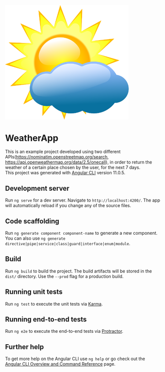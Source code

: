 <p fxLayout="center">
<br>
<img width="400" src="./src/assets/weather-app.png" alt="logo">
<br>
</p>

# WeatherApp
This is an example project developed using two different APIs(https://nominatim.openstreetmap.org/search, https://api.openweathermap.org/data/2.5/onecall), in order to return the weather of a certain place chosen by the user, for the next 7 days.
<br>
This project was generated with [Angular CLI](https://github.com/angular/angular-cli) version 11.0.5.

## Development server

Run `ng serve` for a dev server. Navigate to `http://localhost:4200/`. The app will automatically reload if you change any of the source files.

## Code scaffolding

Run `ng generate component component-name` to generate a new component. You can also use `ng generate directive|pipe|service|class|guard|interface|enum|module`.

## Build

Run `ng build` to build the project. The build artifacts will be stored in the `dist/` directory. Use the `--prod` flag for a production build.

## Running unit tests

Run `ng test` to execute the unit tests via [Karma](https://karma-runner.github.io).

## Running end-to-end tests

Run `ng e2e` to execute the end-to-end tests via [Protractor](http://www.protractortest.org/).

## Further help

To get more help on the Angular CLI use `ng help` or go check out the [Angular CLI Overview and Command Reference](https://angular.io/cli) page.
